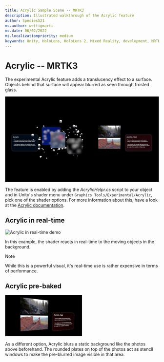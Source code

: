 ```yaml
---
title: Acrylic Sample Scene -- MRTK3
description: Illustrated walkthrough of the Acrylic feature
author: Species521
ms.author: wettigmarti
ms.date: 06/02/2022
ms.localizationpriority: medium
keywords: Unity, HoloLens, HoloLens 2, Mixed Reality, development, MRTK, Graphics Tools, MRGT, MR Graphics Tools, Standard Shader, Animation
---
```


# Acrylic -- MRTK3

The experimental Acrylic feature adds a translucency effect to a surface.
Objects behind that surface will appear blurred as seen through frosted glass.


![Acrylic Sample scene](images/SampleScenes/Acrylic_01.jpg)


The feature is enabled by adding the _AcrylicHelpr.cs_ script to your object and in Unity's shader menu under `Graphics Tools/Experimental/Acrylic`, pick one of the shader options.
For more information about this, have a look at the [Acrylic documentation](../acrylic.md).

## Acrylic in real-time

<img src="images/SampleScenes/Acrylic_sample_01.gif" width="50%" height="50%" alt="Acrylic in real-time demo">

In this example, the shader reacts in real-time to the moving objects in the background.
> [!NOTE]
> While this is a powerful visual, it's real-time use is rather expensive in terms of performance.

## Acrylic pre-baked

<img src="images/SampleScenes/acrylic_sample_02.jpg" width="50%" height="50%" alt="Acrylic Pre-baked demo">

As a different option, Acrylic blurs a static background like the photos above beforehand.
The rounded plates on top of the photos act as stencil windows to make the pre-blurred image visible in that area.